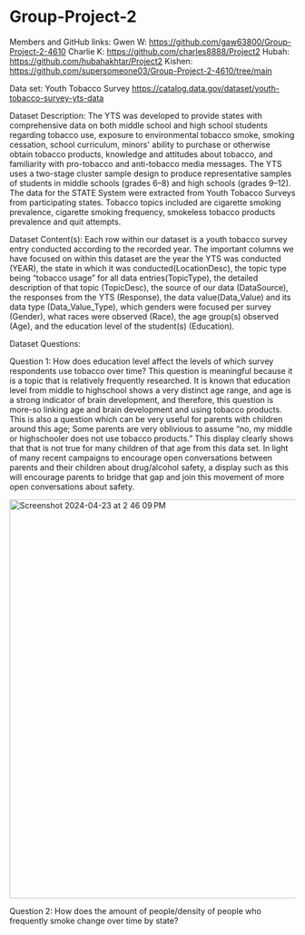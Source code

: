 # Group-Project-2

Members and GitHub links:
Gwen W: https://github.com/gaw63800/Group-Project-2-4610
Charlie K: https://github.com/charles8888/Project2 
Hubah: https://github.com/hubahakhtar/Project2
Kishen: https://github.com/supersomeone03/Group-Project-2-4610/tree/main

Data set: Youth Tobacco Survey
https://catalog.data.gov/dataset/youth-tobacco-survey-yts-data

Dataset Description:
The YTS was developed to provide states with comprehensive data on both middle school and high school students regarding tobacco use, exposure to environmental tobacco smoke, smoking cessation, school curriculum, minors' ability to purchase or otherwise obtain tobacco products, knowledge and attitudes about tobacco, and familiarity with pro-tobacco and anti-tobacco media messages. The YTS uses a two-stage cluster sample design to produce representative samples of students in middle schools (grades 6–8) and high schools (grades 9–12). The data for the STATE System were extracted from Youth Tobacco Surveys from participating states. Tobacco topics included are cigarette smoking prevalence, cigarette smoking frequency, smokeless tobacco products prevalence and quit attempts.

Dataset Content(s):
Each row within our dataset is a youth tobacco survey entry conducted according to the recorded year. The important columns we have focused on within this dataset are the year the YTS was conducted (YEAR), the state in which it was conducted(LocationDesc), the topic type being “tobacco usage” for all data entries(TopicType), the detailed description of that topic (TopicDesc), the source of our data (DataSource), the responses from the YTS (Response), the data value(Data_Value) and its data type (Data_Value_Type), which genders were focused per survey (Gender), what races were observed (Race), the age group(s) observed (Age), and the education level of the student(s) (Education).

Dataset Questions: 

Question 1:   How does education level affect the levels of which survey respondents use tobacco over time?
  This question is meaningful because it is a topic that is relatively frequently researched. It is known that education level from middle to highschool shows a very distinct age range, and age is a strong indicator of brain development, and therefore, this question is more-so linking age and brain development and using tobacco products. This is also a question which can be very useful for parents with children around this age; Some parents are very oblivious to assume “no, my middle or highschooler does not use tobacco products.” This display clearly shows that that is not true for many children of that age from this data set. In light of many recent campaigns to encourage open conversations between parents and their children about drug/alcohol safety, a display such as this will encourage parents to bridge that gap and join this movement of more open conversations about safety. 

<img width="703" alt="Screenshot 2024-04-23 at 2 46 09 PM" src="https://github.com/carolinetcooper6/Group-Project-2/assets/165078010/4cd78837-57b1-4259-9f80-78696299fe54">

Question 2: How does the amount of people/density of people who frequently smoke change over time by state?






